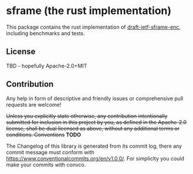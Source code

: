 sframe (the rust implementation)
======

This package contains the rust implementation of [draft-ietf-sframe-enc](https://datatracker.ietf.org/doc/draft-ietf-sframe-enc/), including benchmarks and tests.


## License
TBD - hopefully Apache-2.0+MIT

## Contribution

Any help in form of descriptive and friendly issues or comprehensive pull requests are welcome!

<s>Unless you explicitly state otherwise, any contribution intentionally submitted for inclusion in this project by you, as defined in the Apache-2.0 license, shall be dual licensed as above, without any additional terms or conditions.
Conventions</s> **TODO**

The Changelog of this library is generated from its commit log, there any commit message must conform with https://www.conventionalcommits.org/en/v1.0.0/. For simplicity you could make your commits with convco.